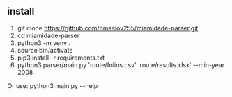 ## install
1. git clone https://github.com/nmaslov255/miamidade-parser.git
2. cd miamidade-parser
3. python3 -m venv .
4. source bin/activate
5. pip3 install -r requirements.txt
6. python3 parser/main.py 'route/folios.csv' 'route/results.xlsx' --min-year 2008

Or use: python3 main.py --help
